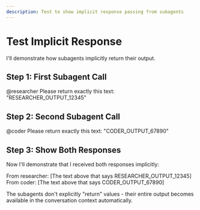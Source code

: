 ```yaml
---
description: Test to show implicit response passing from subagents
---
```


# Test Implicit Response

I'll demonstrate how subagents implicitly return their output.

## Step 1: First Subagent Call
@researcher Please return exactly this text: "RESEARCHER_OUTPUT_12345"

## Step 2: Second Subagent Call  
@coder Please return exactly this text: "CODER_OUTPUT_67890"

## Step 3: Show Both Responses
Now I'll demonstrate that I received both responses implicitly:

From researcher: [The text above that says RESEARCHER_OUTPUT_12345]
From coder: [The text above that says CODER_OUTPUT_67890]

The subagents don't explicitly "return" values - their entire output becomes available in the conversation context automatically.